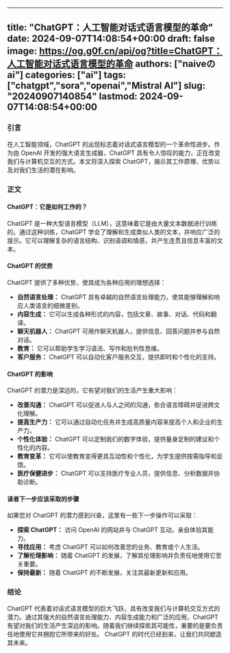 
---
title: "ChatGPT：人工智能对话式语言模型的革命"
date: 2024-09-07T14:08:54+00:00
draft: false
image: https://og.g0f.cn/api/og?title=ChatGPT：人工智能对话式语言模型的革命
authors: ["naiveのai"]
categories: ["ai"]
tags: ["chatgpt","sora","openai","Mistral AI"]
slug: "20240907140854"
lastmod: 2024-09-07T14:08:54+00:00
---
### 引言

在人工智能领域，ChatGPT 的出现标志着对话式语言模型的一个革命性进步。作为由 OpenAI 开发的强大语言生成器，ChatGPT 具有令人惊叹的能力，正在改变我们与计算机交互的方式。本文将深入探索 ChatGPT，揭示其工作原理、优势以及对我们生活的潜在影响。

### 正文

#### ChatGPT：它是如何工作的？

ChatGPT 是一种大型语言模型（LLM），这意味着它是由大量文本数据进行训练的。通过这种训练，ChatGPT 学会了理解和生成类似人类的文本，并响应广泛的提示。它可以理解复杂的语言结构、识别语调和情感，并产生连贯且信息丰富的文本。

#### ChatGPT 的优势

ChatGPT 提供了多种优势，使其成为各种应用的理想选择：

- **自然语言处理：** ChatGPT 具有卓越的自然语言处理能力，使其能够理解和响应人类语言的细微差别。
- **内容生成：** 它可以生成各种形式的内容，包括文章、故事、对话、代码和翻译。
- **聊天机器人：** ChatGPT 可用作聊天机器人，提供信息、回答问题并参与自然对话。
- **教育：** 它可以帮助学生学习语法、写作和批判性思维。
- **客户服务：** ChatGPT 可以自动化客户服务交互，提供即时和个性化的支持。

#### ChatGPT 的影响

ChatGPT 的潜力是深远的，它有望对我们的生活产生重大影响：

- **改善沟通：** ChatGPT 可以促进人与人之间的沟通，弥合语言障碍并促进跨文化理解。
- **提高生产力：** 它可以通过自动化任务并生成高质量内容来提高个人和企业的生产力。
- **个性化体验：** ChatGPT 可以定制我们的数字体验，提供量身定制的建议和个性化的内容。
- **教育变革：** 它可以使教育变得更具互动性和个性化，为学生提供按需指导和反馈。
- **医疗保健进步：** ChatGPT 可以支持医疗专业人员，提供信息、分析数据并协助诊断。

#### 读者下一步应该采取的步骤

如果您对 ChatGPT 的潜力感到兴奋，这里有一些下一步操作可以采取：

- **探索 ChatGPT：** 访问 OpenAI 的网站并与 ChatGPT 互动，亲自体验其能力。
- **寻找应用：** 考虑 ChatGPT 可以如何改善您的业务、教育或个人生活。
- **了解伦理影响：** 随着 ChatGPT 的发展，了解其伦理影响并负责任地使用它至关重要。
- **保持最新：** 随着 ChatGPT 的不断发展，关注其最新更新和应用。

### 结论

ChatGPT 代表着对话式语言模型的巨大飞跃，具有改变我们与计算机交互方式的潜力。通过其强大的自然语言处理能力、内容生成能力和广泛的应用，ChatGPT 有望对我们的生活产生深远的影响。随着我们继续探索其可能性，重要的是要负责任地使用它并拥抱它所带来的好处。 ChatGPT 的时代已经到来，让我们共同塑造其未来。